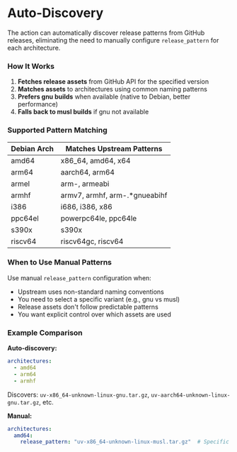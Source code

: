# Auto-Discovery

The action can automatically discover release patterns from GitHub releases, eliminating the need to manually configure `release_pattern` for each architecture.

### How It Works

1. **Fetches release assets** from GitHub API for the specified version
2. **Matches assets** to architectures using common naming patterns
3. **Prefers gnu builds** when available (native to Debian, better performance)
4. **Falls back to musl builds** if gnu not available

### Supported Pattern Matching

| Debian Arch | Matches Upstream Patterns |
|-------------|---------------------------|
| amd64       | x86_64, amd64, x64 |
| arm64       | aarch64, arm64 |
| armel       | arm-, armeabi |
| armhf       | armv7, armhf, arm-.*gnueabihf |
| i386        | i686, i386, x86 |
| ppc64el     | powerpc64le, ppc64le |
| s390x       | s390x |
| riscv64     | riscv64gc, riscv64 |

### When to Use Manual Patterns

Use manual `release_pattern` configuration when:
- Upstream uses non-standard naming conventions
- You need to select a specific variant (e.g., gnu vs musl)
- Release assets don't follow predictable patterns
- You want explicit control over which assets are used

### Example Comparison

**Auto-discovery:**
```yaml
architectures:
  - amd64
  - arm64
  - armhf
```
Discovers: `uv-x86_64-unknown-linux-gnu.tar.gz`, `uv-aarch64-unknown-linux-gnu.tar.gz`, etc.

**Manual:**
```yaml
architectures:
  amd64:
    release_pattern: "uv-x86_64-unknown-linux-musl.tar.gz"  # Specific variant
```
